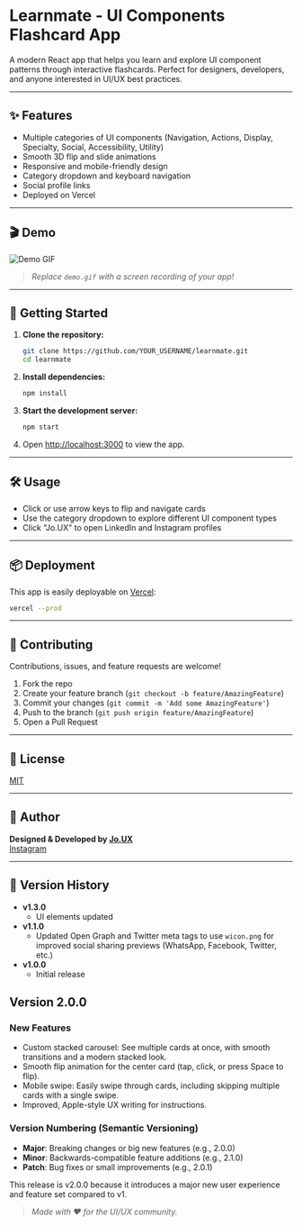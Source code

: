 # Learnmate - UI Components Flashcard App

A modern React app that helps you learn and explore UI component patterns through interactive flashcards. Perfect for designers, developers, and anyone interested in UI/UX best practices.

---

## ✨ Features

- Multiple categories of UI components (Navigation, Actions, Display, Specialty, Social, Accessibility, Utility)
- Smooth 3D flip and slide animations
- Responsive and mobile-friendly design
- Category dropdown and keyboard navigation
- Social profile links
- Deployed on Vercel

---

## 🎬 Demo

![Demo GIF](demo.gif)

> _Replace `demo.gif` with a screen recording of your app!_

---

## 🚀 Getting Started

1. **Clone the repository:**
   ```bash
   git clone https://github.com/YOUR_USERNAME/learnmate.git
   cd learnmate
   ```
2. **Install dependencies:**
   ```bash
   npm install
   ```
3. **Start the development server:**
   ```bash
   npm start
   ```
4. Open [http://localhost:3000](http://localhost:3000) to view the app.

---

## 🛠️ Usage

- Click or use arrow keys to flip and navigate cards
- Use the category dropdown to explore different UI component types
- Click "Jo.UX" to open LinkedIn and Instagram profiles

---

## 📦 Deployment

This app is easily deployable on [Vercel](https://vercel.com/):

```bash
vercel --prod
```

---

## 🤝 Contributing

Contributions, issues, and feature requests are welcome!

1. Fork the repo
2. Create your feature branch (`git checkout -b feature/AmazingFeature`)
3. Commit your changes (`git commit -m 'Add some AmazingFeature'`)
4. Push to the branch (`git push origin feature/AmazingFeature`)
5. Open a Pull Request

---

## 📄 License

[MIT](LICENSE)

---

## 👤 Author

**Designed & Developed by [Jo.UX](https://www.linkedin.com/in/navajyothp/)**  
[Instagram](https://www.instagram.com/jo.ux__/)  

---

## 📝 Version History

- **v1.3.0**
  - UI elements updated
- **v1.1.0**
  - Updated Open Graph and Twitter meta tags to use `wicon.png` for improved social sharing previews (WhatsApp, Facebook, Twitter, etc.)
- **v1.0.0**
  - Initial release

## Version 2.0.0

### New Features
- Custom stacked carousel: See multiple cards at once, with smooth transitions and a modern stacked look.
- Smooth flip animation for the center card (tap, click, or press Space to flip).
- Mobile swipe: Easily swipe through cards, including skipping multiple cards with a single swipe.
- Improved, Apple-style UX writing for instructions.

### Version Numbering (Semantic Versioning)
- **Major**: Breaking changes or big new features (e.g., 2.0.0)
- **Minor**: Backwards-compatible feature additions (e.g., 2.1.0)
- **Patch**: Bug fixes or small improvements (e.g., 2.0.1)

This release is v2.0.0 because it introduces a major new user experience and feature set compared to v1.

> _Made with ❤️ for the UI/UX community._
